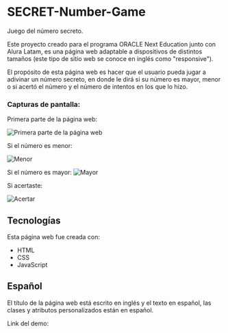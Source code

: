 # SECRET-Number-Game
Juego del número secreto.

Este proyecto creado para el programa ORACLE Next Education junto con Alura Latam, es una página web adaptable a dispositivos de distintos tamaños (este tipo de sitio web se conoce en inglés como "responsive"). 

El propósito de esta página web es hacer que el usuario pueda jugar a adivinar un número secreto, en donde le dirá si su número es mayor, menor o si acertó el número y el número de intentos en los que lo hizo.

### Capturas de pantalla:

Primera parte de la página web:

![Primera parte de la página web](SECRET-Number-Game/img/secret-number-game-main.png) 

Si el número es menor:

![Menor](SECRET-Number-Game/img/secret-number-game-menor.png)

Si el número es mayor:
![Mayor](SECRET-Number-Game/img/secret-number-game-mayor.png)

Si acertaste:

![Acertar](SECRET-Number-Game/img/secret-number-game-acertaste.png)

## Tecnologías

Esta página web fue creada con:

* HTML
* CSS
* JavaScript 


## Español

El título de la página web está escrito en inglés y el texto en español, las clases y atributos personalizados están en español.

Link del demo:




